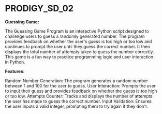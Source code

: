 # PRODIGY_SD_02
**Guessing Game:**

The Guessing Game Program is an interactive Python script designed to challenge users to guess a randomly generated number. The program provides feedback on whether the user's guess is too high or too low and continues to prompt the user until they guess the correct number. It then displays the total number of attempts taken to guess the number correctly. This game is a fun way to practice programming logic and user interaction in Python.

****Features:****

Random Number Generation: The program generates a random number between 1 and 100 for the user to guess.
User Interaction: Prompts the user to input their guess and provides feedback on whether the guess is too high or too low.
Attempts Counter: Tracks and displays the number of attempts the user has made to guess the correct number.
Input Validation: Ensures the user inputs a valid integer, prompting them to try again if they don't.
